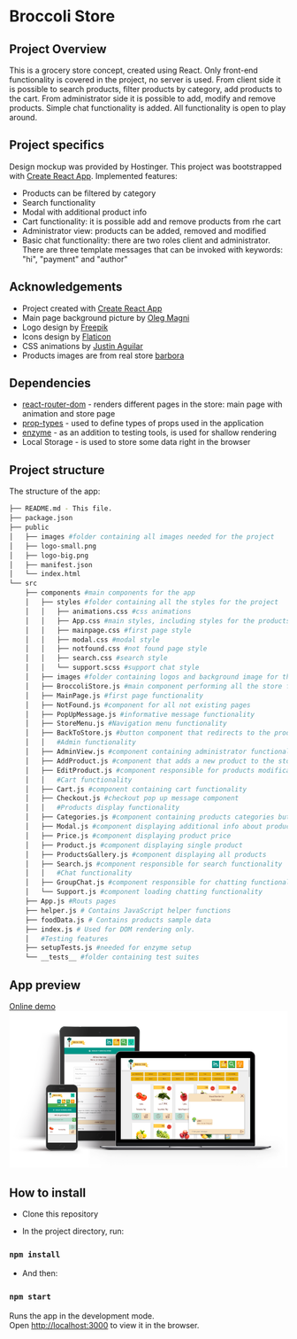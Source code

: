# Broccoli Store
## Project Overview
This is a grocery store concept, created using React. Only front-end functionality is covered in the project, no server is used. From client side it is possible to search products, filter products by category, add products to the cart. From administrator side it is possible to add, modify and remove products. Simple chat functionality is added. All functionality is open to play around.

## Project specifics
Design mockup was provided by Hostinger. This project was bootstrapped with [Create React App](https://github.com/facebook/create-react-app).
Implemented features:
* Products can be filtered by category
* Search functionality
* Modal with additional product info
* Cart functionality: it is possible add and remove products from rhe cart
* Administrator view: products can be added, removed and modified
* Basic chat functionality: there are two roles client and administrator. There are three template messages that can be invoked with keywords: "hi", "payment" and "author"

## Acknowledgements
* Project created with [Create React App](https://github.com/facebook/create-react-app)
* Main page background picture by [Oleg Magni](https://www.pexels.com/photo/variety-of-fruits-890507/)
* Logo design by [Freepik](freepik.com)
* Icons design by [Flaticon](flaticon.com)
* CSS animations by [Justin Aguilar](http://www.justinaguilar.com/animations/#)
* Products images are from real store [barbora](https://www.barbora.lt/)

## Dependencies
* [react-router-dom](https://www.npmjs.com/package/react-router-dom) - renders different pages in the store: main page with animation and store page
* [prop-types](https://www.npmjs.com/package/prop-types)  - used to define types of props used in the application
* [enzyme](https://airbnb.io/enzyme/) - as an addition to testing tools, is used for shallow rendering
* Local Storage - is used to store some data right in the browser

## Project structure
The structure of the app:
```bash
├── README.md - This file.
├── package.json
├── public
│   ├── images #folder containing all images needed for the project
│   ├── logo-small.png
│   ├── logo-big.png
│   ├── manifest.json
│   └── index.html
└── src
    ├── components #main components for the app
    │   ├── styles #folder containing all the styles for the project
    │   │   ├── animations.css #css animations
    │   │   ├── App.css #main styles, including styles for the products gallery, cart, navigation, administrator view
    │   │   ├── mainpage.css #first page style
    │   │   ├── modal.css #modal style
    │   │   ├── notfound.css #not found page style
    │   │   ├── search.css #search style
    │   │   └── support.scss #support chat style
    │   ├── images #folder containing logos and background image for the main page
    │   ├── BroccoliStore.js #main component performing all the store functionality
    │   ├── MainPage.js #first page functionality
    │   ├── NotFound.js #component for all not existing pages
    │   ├── PopUpMessage.js #informative message functionality
    │   ├── StoreMenu.js #Navigation menu functionality
    │   ├── BackToStore.js #button component that redirects to the products gallery
    │   │   #Admin functionality
    │   ├── AdminView.js #component containing administrator functionality
    │   ├── AddProduct.js #component that adds a new product to the store
    │   ├── EditProduct.js #component responsible for products modification and removal functionality
    │   │   #Cart functionality
    │   ├── Cart.js #component containing cart functionality
    │   ├── Checkout.js #checkout pop up message component
    │   │   #Products display functionality
    │   ├── Categories.js #component containing products categories buttons, needed to filter products
    │   ├── Modal.js #component displaying additional info about product
    │   ├── Price.js #component displaying product price
    │   ├── Product.js #component displaying single product
    │   ├── ProductsGallery.js #component displaying all products
    │   ├── Search.js #component responsible for search functionality
    │   │   #Chat functionality
    │   ├── GroupChat.js #component responsible for chatting functionality
    │   └── Support.js #component loading chatting functionality
    ├── App.js #Routs pages
    ├── helper.js # Contains JavaScript helper functions
    ├── foodData.js # Contains products sample data
    ├── index.js # Used for DOM rendering only.
    │   #Testing features
    ├── setupTests.js #needed for enzyme setup
    └── __tests__ #folder containing test suites
```

## App preview
[Online demo](https://broccoli-store.netlify.com/)
![preview](screenshot/demo.png)

## How to install
* Clone this repository

* In the project directory, run:

### `npm install`

* And then:

### `npm start`

Runs the app in the development mode.<br>
Open [http://localhost:3000](http://localhost:3000) to view it in the browser.

